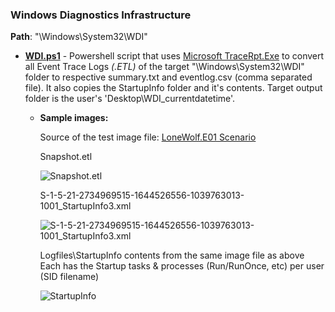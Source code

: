### Windows Diagnostics Infrastructure ###
**Path**: "\Windows\System32\WDI"

  - **[WDI.ps1](https://github.com/kacos2000/Win10/blob/master/WDI/WDI.ps1)**  - Powershell script that uses [Microsoft TraceRpt.Exe](https://docs.microsoft.com/en-us/windows-server/administration/windows-commands/tracerpt_1) to convert all Event Trace Logs *(.ETL)* of the target "\Windows\System32\WDI" folder to respective summary.txt and eventlog.csv (comma separated file). It also copies the StartupInfo folder and it's contents. Target output folder is the user's 'Desktop\WDI_currentdatetime'. 
  
    - **Sample images:**
      
      Source of the test image file: [LoneWolf.E01 Scenario](https://digitalcorpora.org/corpora/scenarios/2018-lone-wolf-scenario)<br>
      
      Snapshot.etl <br>
      
      ![Snapshot.etl](https://raw.githubusercontent.com/kacos2000/Win10/master/WDI/s_txt.JPG)
      
      S-1-5-21-2734969515-1644526556-1039763013-1001_StartupInfo3.xml <br>
      
      ![S-1-5-21-2734969515-1644526556-1039763013-1001_StartupInfo3.xml](https://raw.githubusercontent.com/kacos2000/Win10/master/WDI/Logfiles_xml.JPG)
      
      
      Logfiles\StartupInfo contents from the same image file as above<br>
      Each has the Startup tasks & processes (Run/RunOnce, etc) per user (SID filename)
      
      ![StartupInfo](https://raw.githubusercontent.com/kacos2000/Win10/master/WDI/Logfiles.JPG)
      
      
